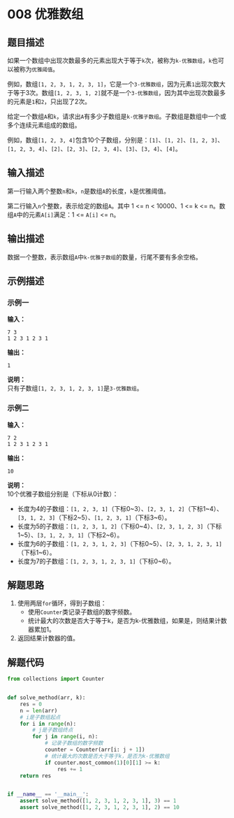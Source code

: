 # 008 优雅数组

## 题目描述

如果一个数组中出现次数最多的元素出现大于等于`k`次，被称为`k-优雅数组`，`k`也可以被称为`优雅阈值`。

例如，数组`[1, 2, 3, 1, 2, 3, 1]`，它是一个`3-优雅数组`，因为元素`1`出现次数大于等于3次。数组`[1, 2, 3, 1, 2]`就不是一个`3-优雅数组`，因为其中出现次数最多的元素是`1`和`2`，只出现了2次。

给定一个数组`A`和`k`，请求出`A`有多少子数组是`k-优雅子数组`。子数组是数组中一个或多个连续元素组成的数组。

例如，数组`[1, 2, 3, 4]`包含10个子数组，分别是：`[1]`、`[1, 2]`、`[1, 2, 3]`、`[1, 2, 3, 4]`、`[2]`、`[2, 3]`、`[2, 3, 4]`、`[3]`、`[3, 4]`、`[4]`。

## 输入描述

第一行输入两个整数`n`和`k`，`n`是数组`A`的长度，`k`是优雅阈值。

第二行输入`n`个整数，表示给定的数组`A`。其中 1 <= n < 10000、1 <= k <= n。数组`A`中的元素`A[i]`满足：1 <= `A[i]` <= n。

## 输出描述

数据一个整数，表示数组`A`中`k-优雅子数组`的数量，行尾不要有多余空格。

## 示例描述

### 示例一

**输入：**

```text
7 3
1 2 3 1 2 3 1
```

**输出：**

```text
1
```

**说明：**  
只有子数组`[1, 2, 3, 1, 2, 3, 1]`是`3-优雅数组`。

### 示例二

**输入：**

```text
7 2
1 2 3 1 2 3 1
```

**输出：**

```text
10
```

**说明：**  
10个优雅子数组分别是（下标从0计数）：

- 长度为4的子数组：`[1, 2, 3, 1]`（下标0\~3）、`[2, 3, 1, 2]`（下标1\~4）、`[3, 1, 2, 3]`（下标2\~5）、`[1, 2, 3, 1]`（下标3\~6）。
- 长度为5的子数组：`[1, 2, 3, 1, 2]`（下标0\~4）、`[2, 3, 1, 2, 3]`（下标1\~5）、`[3, 1, 2, 3, 1]`（下标2\~6）。
- 长度为6的子数组：`[1, 2, 3, 1, 2, 3]`（下标0\~5）、`[2, 3, 1, 2, 3, 1]`（下标1\~6）。
- 长度为7的子数组：`[1, 2, 3, 1, 2, 3, 1]`（下标0\~6）。

## 解题思路

1. 使用两层`for`循环，得到子数组：
   - 使用`Counter`类记录子数组的数字频数。
   - 统计最大的次数是否大于等于k，是否为k-优雅数组，如果是，则结果计数器累加1。 
2. 返回结果计数器的值。

## 解题代码

```python
from collections import Counter


def solve_method(arr, k):
    res = 0
    n = len(arr)
    # i是子数组起点
    for i in range(n):
        # j是子数组终点
        for j in range(i, n):
            # 记录子数组的数字频数
            counter = Counter(arr[i: j + 1])
            # 统计最大的次数是否大于等于k，是否为k-优雅数组
            if counter.most_common(1)[0][1] >= k:
                res += 1
    return res


if __name__ == '__main__':
    assert solve_method([1, 2, 3, 1, 2, 3, 1], 3) == 1
    assert solve_method([1, 2, 3, 1, 2, 3, 1], 2) == 10
```